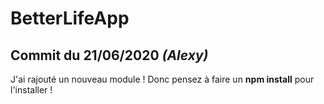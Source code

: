 # BetterLifeApp

## Commit du 21/06/2020 *(Alexy)*

J'ai rajouté un nouveau module ! Donc pensez à faire un __npm install__ pour l'installer ! 